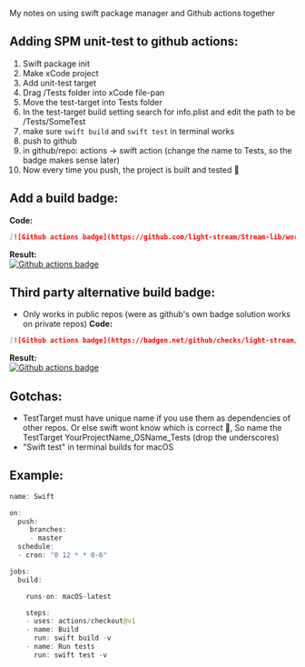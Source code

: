 My notes on using swift package manager and Github actions together<!--more-->

## Adding SPM unit-test to github actions:

1. Swift package init
2. Make xCode project
3. Add unit-test target
4. Drag /Tests folder into xCode file-pan
5. Move the test-target into Tests folder
6. In the test-target build setting search for info.plist and edit the path to be /Tests/SomeTest
7. make sure `swift build` and `swift test` in terminal works
7. push to github
8. in github/repo: actions -> swift action (change the name to Tests, so the badge makes sense later)
9. Now every time you push, the project is built and tested 🎉

## Add a build badge:
**Code:**  
```markdown
[![Github actions badge](https://github.com/light-stream/Stream-lib/workflows/Builds/badge.svg)](https://github.com/light-stream/Stream-lib/actions)
```
**Result:**   
[![Github actions badge](https://github.com/light-stream/Stream-lib/workflows/Builds/badge.svg)](https://github.com/light-stream/Stream-lib/actions)

## Third party alternative build badge:
- Only works in public repos (were as github's own badge solution works on private repos)
**Code:**  
```markdown
[![Github actions badge](https://badgen.net/github/checks/light-stream/Stream-lib?icon=github&label=Build%20Status)](https://github.com/light-stream/Stream-lib/actions)
```
**Result:**  
[![Github actions badge](https://badgen.net/github/checks/light-stream/Stream-lib?icon=github&label=Build%20Status)](https://github.com/light-stream/Stream-lib/actions)

## Gotchas:
- TestTarget must have unique name if you use them as dependencies of other repos. Or else swift wont know which is correct 🤷, So name the TestTarget YourProjectName_OSName_Tests (drop the underscores)
- "Swift test" in terminal builds for macOS

## Example:

```swift
name: Swift

on:
  push:
     branches:
     - master
  schedule:
  - cron: "0 12 * * 0-6"

jobs:
  build:

    runs-on: macOS-latest

    steps:
    - uses: actions/checkout@v1
    - name: Build
      run: swift build -v
    - name: Run tests
      run: swift test -v
```

